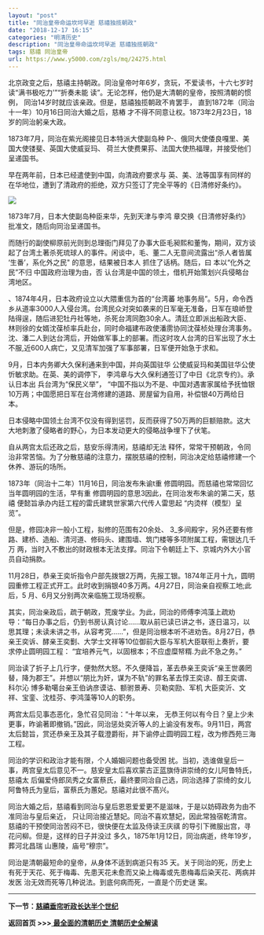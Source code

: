 ```yaml
---
layout: "post"
title: "同治皇帝命运坎坷早逝 慈禧独揽朝政"
date: "2018-12-17 16:15"
categories: "明清历史"
description: "同治皇帝命运坎坷早逝 慈禧独揽朝政"
tags: 慈禧 同治皇帝
url: https://www.y5000.com/zgls/mq/24275.html
---
```






北京政变之后，慈禧主持朝政。同治皇帝吋年6岁，贪玩，不爱读书，十六七岁时读“满书极吃力'”“折奏未能 读”。无论怎样，他仍是大清朝的皇帝，按照清朝的惯例，
同治14岁时就应该亲政。但是，慈禧独揽朝政不肯罢手， 直到1872年（同治十一年）10月16日同治大婚之后，慈樁
才不得不同意让权。1873年2月23日，18岁的同治躬亲大政。

1873年7月，同治在紫光阁接见日本特派大使副岛种 P-、俄同大使倭良嘎里、美国大使镂斐、英国大使威妥玛、
荷兰大使费果荪、法国大使热福理，并接受他们呈递国书。

早在两年前，日本已经遣使到中国，向清政府要求与 英、美、法等国享有同样的在华地位，遭到了清政府的拒绝，双方只签订了完全平等的《日清修好条约》。

![](https://img.y5000.com/uploads/allimg/170725/8-1FH5131U42L.jpg)

1873年7月，日本大使副岛种臣来华，先到天津与李鸿 章交换《日清修好条约》批准文，随后向同治呈递国书。

而随行的副使柳原前光则到总理衙门拜见了办事大臣毛昶熙和董恂，期间，双方谈起了台湾土著杀死琉球人的事件。闲谈中，毛、董二人无意间流露出“杀人者皆属
‘生番’，系化外之民" 的意思，结果被日本人 抓住了话柄。随后，曰 本以“化外之民”不归 中国政府治理为由，否
认台湾是中国的领土，借机开始策划兴兵侵略台湾地区。

、1874年4月，日本政府设立以大隈重信为首的“台湾蕃
地事务局”。5月，命令西乡从道率3000人入侵台湾。台湾民众对突如袭来的日军毫无准备，日军在琅峤登陆得逞，随后进犯牡丹社等地，杀死台湾同胞30余人。清廷立即派出船政大臣、林则徐的女婿沈葆桢率兵赴台，同时命福建布政使潘雳协同沈葆桢处理台湾事务。沈、潘二人到达台湾后，开始做军事上的部署。而这时攻人台湾的日军出现了水土不服,近600人病亡，又见清军加强了军事部署，日军便开始急于求和。

9月，日本内务卿大久保利通来到中国，并向英国驻华 公使威妥玛和美国驻华公使忻敏求助。在英、美的调停下， 李鸿章与大久保利通签订了中日《北京专约》。承认日本出
兵台湾为“保民义举”， “中国不指以为不是、中国对遇害家属给予抚恤银10万两；中国愿把日军在台湾修建的道路、房屋留为自用，补偿银40万两给日本。

日本侵略中国领土台湾不仅没有得到惩罚，反而获得了50万两的巨额赔款。这大大地刺激了侵略者的野心，为日本发动更大的侵略战争埋下了伏笔。

自从两宫太后还政之后，慈安乐得清闲，慈禧却无法
释怀，常常干预朝政，令同治非常苦恼。为了分散慈禧的注意力，摆脱慈禧的控制，同治决定给慈禧修建一个休养、游玩的场所。

1873年（同治十二年）11月16日，同治发布朱谕t重 修圆明园。而慈禧也常常回忆当年圆明园的生活，早有重
修圆明园的意思3因此，在同治发布朱谕的第二天，慈禧 便懿旨承办内廷工程的雷氏建筑世家第六代传人雷思起 “内烫样（模型）呈览”。

但是，修园决非一般小工程，拟修的范围有20余处、 3_多间殿宇，另外还要有修路、建桥、造船、清河道、修码头、建围墙、筑门楼等多项附属工程，需银达几千万
两，当时入不敷出的财政根本无法支撑。同治下令朝廷上下、京城内外大小官员自动捐款。

11月28日，恭亲王奕圻指令户部先拨银2万两，先报工银。1874年正月十九，圆明园重修工程正式开工。此时收到捐银40多万两。4月27日，同治亲自视察工地;此后，5
月、6月又分别两次亲临施工现场视察。

其实，同治亲政后，疏于朝政，荒废学业。为此，同治的师傅李鸿藻上疏劝导：“每日办事之后，仍到书房认真讨论……取从前已读已讲之书，逐日温习，以思其理；未读未讲之书，从容考究……”，但是同治根本听不进劝告。8月27日，恭亲王奕诉、酵亲王奕劐、大学士文祥等10位御前大臣与军机大臣联衔上奏折，要求停止圆明园工程：
“宜培养元气，以固根本；不应虚糜帑糈.为此不急之务。”

同治读了折子上几行字，便勃然大怒。不久便降旨，革去恭亲王奕诉“亲王世袭罔替，降为郡王”。并想以“朋比为奸，谋为不轨”的罪名革去惇王奕谅、醇王奕谓、科尔沁
博多勒噶台亲王伯讷彦谟诂、额驸景寿、贝勒奕劻、军机 大臣奕沂、文祥、宝銮、沈桂芬、李鸿藻等10人的职务。

两宫太后见事态恶化，急忙召见同治：“十年以来，
无恭王何以有今日？皇上少未更事，昨谕著即撤销。”因此，同治惩处奕沂等人的上谕没有发布。9月11日，两宫太后懿旨，赏还恭亲王及其子载澄爵衔，并下谕停止圆明园工程，改为修西苑三海工程。

同治的学识和政治才能有限，个人婚姻问题也备受困 扰。当初，选谁做皇后一事，两宫皇太后意见不一。慈安皇太后喜欢蒙古正蓝旗侍讲崇绮的女儿阿鲁特氏，慈禧太
后偏爱侍郎凤秀之女富蔡氏，最终要同治自己选，同治选择了崇绮的女儿阿鲁特氏为皇后，富蔡氏为蕙妃。慈禧对此很不髙兴。

同治大婚之后，慈禧看到同治与皇后恩恩爱爱更不是滋味，于是以妨碍政务为由不准同治与皇后亲近， 只让同治接近慧妃。同治不喜欢慧妃，因此常独宿乾清宫。
慈禧的干预使同治苦闷不已，很快便在太监及侍读王庆祺 的导引下微服出宫，寻花问柳。但是，这样的日子并没过
多久，1875年1月12日，同治病逝，终年19岁，葬河北昌瑞 山惠陵，庙号“穆宗”。

同治是清朝最短命的皇帝，从身体不适到病逝只有35 天。关于同治的死，历史上有死于天花、死于梅毒、先患天花未愈而又染上梅毒或先患梅毒后染天花、两病并发医
治无效而死等几种说法。到底何病而死，一直是个历史谜 案。

* * *

**下一节：[慈禧垂帘听政长达半个世纪](https://www.y5000.com/zgls/mq/24278.html)**

**返回首页 >>>**[ **最全面的清朝历史 清朝历史全解读**](https://www.y5000.com/zgls/mq/24329.html)
